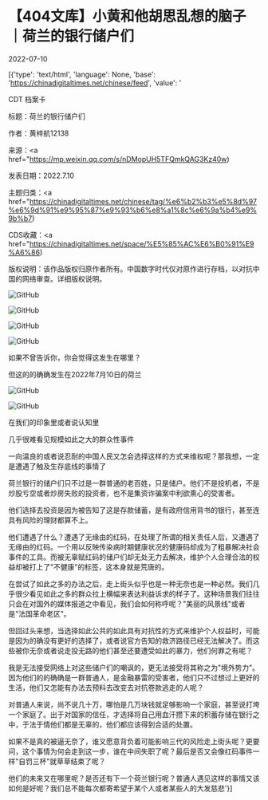# 【404文库】小黄和他胡思乱想的脑子｜荷兰的银行储户们

2022-07-10

[{'type': 'text/html', 'language': None, 'base': 'https://chinadigitaltimes.net/chinese/feed', 'value': '

CDT 档案卡

标题：荷兰的银行储户们

作者：黄梓航12138

来源：<a href="https://mp.weixin.qq.com/s/nDMopUH5TFQmkQAG3Kz40w)

发表日期：2022.7.10

主题归类：<a href="https://chinadigitaltimes.net/chinese/tag/%e6%b2%b3%e5%8d%97%e6%9d%91%e9%95%87%e9%93%b6%e8%a1%8c%e6%9a%b4%e9%9b%b7)

CDS收藏：<a href="https://chinadigitaltimes.net/space/%E5%85%AC%E6%B0%91%E9%A6%86)

版权说明：该作品版权归原作者所有。中国数字时代仅对原作进行存档，以对抗中国的网络审查。详细版权说明。





![GitHub](https://mmbiz.qpic.cn/mmbiz_gif/ZeaULZJfnz8icwpxibTMniaDWcVzpkc2BeiaD8ty9ia0tDuaHD25n6xsgvcyVYfY5Qu4lyVt7O2NibooVxiasCicoqUEQg/640)

![GitHub](https://mmbiz.qpic.cn/mmbiz_gif/ZeaULZJfnz8icwpxibTMniaDWcVzpkc2Beia9gJV5G7JYVBP4NZ5Hntv3nljUBZuxqDFKV1Tzib30TSNiaViaeEicvXrIQ/640)

![GitHub](https://chinadigitaltimes.net/chinese/files/2022/07/111.gif)

![GitHub](https://mmbiz.qpic.cn/mmbiz_gif/ZeaULZJfnz8icwpxibTMniaDWcVzpkc2Beia3gy5hNticJueotbXwfNjdTnDxt44XIqoXj8fMHdqFdF1laSwS2UtgUA/640)

如果不曾告诉你，你会觉得这发生在哪里？

但这的的确确发生在2022年7月10日的荷兰

![GitHub](https://chinadigitaltimes.net/chinese/files/2022/07/112.jpeg)

![GitHub](https://mmbiz.qpic.cn/mmbiz_jpg/ZeaULZJfnz8icwpxibTMniaDWcVzpkc2BeiakDghyJeGIDCZssvB5m5sXUcQ2lgbfKtbTib2FAum3oNiaerd6QH4l6xA/640?wx_fmt=jpeg&amp;amp;wxfrom=5&amp;amp;wx_lazy=1&amp;amp;wx_co=1)

在我们的印象里或者说认知里

几乎很难看见规模如此之大的群众性事件

一向温良的或者说忍耐的中国人民又怎会选择这样的方式来维权呢？那我想，一定是遭遇了触及生存底线的事情了

荷兰银行的储户们只不过是一群普通的老百姓，只是储户。他们不是投机者，不是炒股亏空或者炒房失败的投资者，也不是集资诈骗案中利欲熏心的受害者。

他们选择去投资是因为被告知了这是存款储蓄，是有政府信用背书的银行，甚至连具有风险的理财都算不上。

他们遭遇了什么？遭遇了无缘由的红码，在处理了所谓的相关责任人后，又遭遇了无缘由的红码。一个用以反映传染病时期健康状况的健康码却成为了粗暴解决社会事件的工具。而被无辜赋红码的储户们却无处无力去解决，维护个人合理合法的权益却被打上了&quot;不健康&quot;的标签，这本身就是荒唐的。

在尝试了如此之多的办法之后，走上街头似乎也是一种无奈也是一种必然。我们几乎很少看见如此之多的群众拉上横幅来表达利益诉求的样子了。这种场景我们往往只会在对国外的媒体报道之中看见，我们会如何称呼呢？&quot;美丽的风景线&quot;或者是&quot;法国革命老区&quot;。

但回过头来想，当选择如此公共的如此具有对抗性的方式来维护个人权益时，可能是因为的确没有更好的选择了，或者说官方告知的救济路径已经无法解决了。而这些被你无奈或者说走投无路的他们甚至还要遭受如此的暴力，他们何罪之有呢？

我是无法接受网络上对这些储户们的嘲讽的，更无法接受将其称之为&quot;境外势力&quot;。因为他们的的确确是一群普通人，是金融暴雷的受害者，他们只不过想过上更好的生活，他们又怎能有办法去预料去改变去对抗卷款逃走的人呢？

对普通人来说，尚不说几十万，哪怕是几万块钱就足够影响一个家庭，甚至说打垮一个家庭了。出于对国家的信任，才选择将自己用血汗攒下来的积蓄存储在银行之中，于法于情他们都是无辜的，他们都应该得到合适的处置。

如果不是真的被逼无奈了，谁又愿意背负着可能影响三代的风险走上街头呢？更要问，这个事情为何会走到这一步，谁在中间失职了呢？最后是否又会像红码事件一样&quot;自罚三杯&quot;就草草结束了呢？

他们的未来又在哪里呢？是否还有下一个荷兰银行呢？普通人遇见这样的事情又该如何是好呢？我们总不能每次都寄希望于某个人或者某些人的大发慈悲'}]